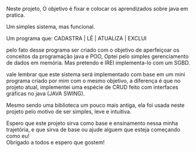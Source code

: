 Neste projeto, O objetivo é fixar e colocar os aprendizados sobre java em pratica.

Um simples sistema, mas funcional.<br>

Um programa que: CADASTRA | LÊ | ATUALIZA | EXCLUI<br> 

pelo fato desse programa ser criado com o objetivo de aperfeiçoar os conceitos da programação java e POO, Optei pelo simples gerenciamento de dados em memória. Mas pretendo e IREI implementa-lo com um SGBD.<br>

vale lembrar que este sistema será implementado com base em um mini programa criado por mim com o mesmo objetivo, a diferença é que no projeto atual, implementei uma espécie de CRUD feito com interfaces gráficas no java (JAVA SWING).<br>

Mesmo sendo uma biblioteca um pouco mais antiga, ela foi usada neste projeto pelo motivo de ser simples, leve e intuitiva.<br>

Espero que este projeto sirva como base e ensinamento nessa minha trajetória, e que sirva de base ou ajude alguem que esteja começando como eu!<br>
Obrigado a todos e espero que gostem!

